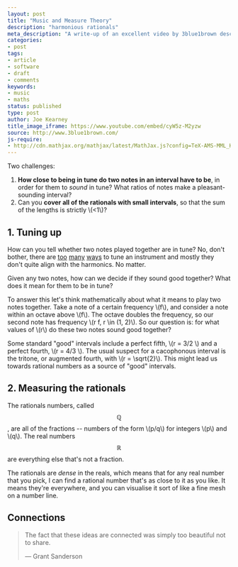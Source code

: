 ```yaml
---
layout: post
title: "Music and Measure Theory"
description: "harmonious rationals"
meta_description: "A write-up of an excellent video by 3blue1brown describing a beautiful correspondence between tuning musical intervals and the measure of the rational numbers."
categories:
- post
tags:
- article
- software
- draft
- comments
keywords:
- music
- maths
status: published
type: post
author: Joe Kearney
title_image_iframe: https://www.youtube.com/embed/cyW5z-M2yzw
source: http://www.3blue1brown.com/
js-require:
- http://cdn.mathjax.org/mathjax/latest/MathJax.js?config=TeX-AMS-MML_HTMLorMML
---
```


Two challenges:

1. **How close to being in tune do two notes in an interval have to be**, in order for them to _sound_ in tune? What ratios of notes make a pleasant-sounding interval?
1. Can you **cover all of the rationals with small intervals**, so that the sum of the lengths is strictly \\(<1\\)?

## 1. Tuning up

How can you tell whether two notes played together are in tune? No, don't bother, there are [too](https://en.wikipedia.org/wiki/Well_temperament) [many](https://en.wikipedia.org/wiki/Equal_temperament) [ways](https://en.wikipedia.org/wiki/Pythagorean_tuning) to tune an instrument and mostly they don't quite align with the harmonics. No matter.

Given any two notes, how can we decide if they sound good together? What does it mean for them to be in tune?

To answer this let's think mathematically about what it means to play two notes together. Take a note of a certain frequency \\(f\\), and consider a note within an octave above \\(f\\). The octave doubles the frequency, so our second note has frequency \\(r f, r \in (1, 2)\\). So our question is: for what values of \\(r\\) do these two notes sound good together?

Some standard "good" intervals include a perfect fifth, \\(r = 3/2 \\) and a perfect fourth, \\(r = 4/3 \\). The usual suspect for a cacophonous interval is the tritone, or augmented fourth, with \\(r = \sqrt{2}\\). This might lead us towards rational numbers as a source of "good" intervals.

## 2. Measuring the rationals

The rationals numbers, called $$\mathbb{Q}$$, are all of the fractions -- numbers of the form \\(p/q\\) for integers \\(p\\) and \\(q\\). The real numbers $$\mathbb{R}$$ are everything else that's not a fraction.

The rationals are _dense_ in the reals, which means that for any real number that you pick, I can find a rational number that's as close to it as you like. It means they're everywhere, and you can visualise it sort of like a fine mesh on a number line.

## Connections

> The fact that these ideas are connected was simply too beautiful not to share.
>
> <p class="cite">&mdash; Grant Sanderson</p>
